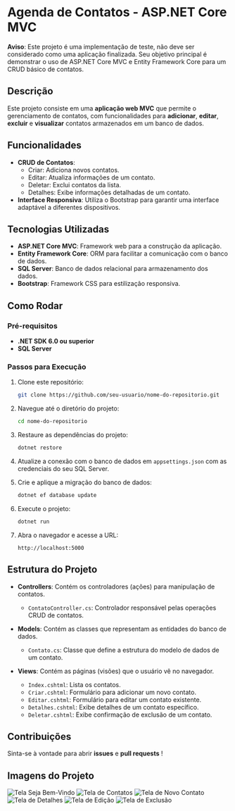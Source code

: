 # Agenda de Contatos - ASP.NET Core MVC

**Aviso**: Este projeto é uma implementação de teste, não deve ser considerado como uma aplicação finalizada. Seu objetivo principal é demonstrar o uso de ASP.NET Core MVC e Entity Framework Core para um CRUD básico de contatos.

## Descrição

Este projeto consiste em uma **aplicação web MVC** que permite o gerenciamento de contatos, com funcionalidades para **adicionar**, **editar**, **excluir** e **visualizar** contatos armazenados em um banco de dados.

## Funcionalidades

- **CRUD de Contatos**: 
  - Criar: Adiciona novos contatos.
  - Editar: Atualiza informações de um contato.
  - Deletar: Exclui contatos da lista.
  - Detalhes: Exibe informações detalhadas de um contato.
- **Interface Responsiva**: Utiliza o Bootstrap para garantir uma interface adaptável a diferentes dispositivos.

## Tecnologias Utilizadas

- **ASP.NET Core MVC**: Framework web para a construção da aplicação.
- **Entity Framework Core**: ORM para facilitar a comunicação com o banco de dados.
- **SQL Server**: Banco de dados relacional para armazenamento dos dados.
- **Bootstrap**: Framework CSS para estilização responsiva.

## Como Rodar

### Pré-requisitos

- **.NET SDK 6.0 ou superior**
- **SQL Server**

### Passos para Execução

1. Clone este repositório:
   ```bash
   git clone https://github.com/seu-usuario/nome-do-repositorio.git

    ```

2. Navegue até o diretório do projeto:
    ```bash
    cd nome-do-repositorio
    ```

3. Restaure as dependências do projeto:
    ```bash
    dotnet restore
    ```

4. Atualize a conexão com o banco de dados em `appsettings.json` com as credenciais do seu SQL Server.

5. Crie e aplique a migração do banco de dados:
    ```bash
    dotnet ef database update
    ```

6. Execute o projeto:
    ```bash
    dotnet run
    ```

7. Abra o navegador e acesse a URL:
    ```
    http://localhost:5000
    ```

## Estrutura do Projeto

- **Controllers**: Contém os controladores (ações) para manipulação de contatos.
  - `ContatoController.cs`: Controlador responsável pelas operações CRUD de contatos.
  
- **Models**: Contém as classes que representam as entidades do banco de dados.
  - `Contato.cs`: Classe que define a estrutura do modelo de dados de um contato.

- **Views**: Contém as páginas (visões) que o usuário vê no navegador.
  - `Index.cshtml`: Lista os contatos.
  - `Criar.cshtml`: Formulário para adicionar um novo contato.
  - `Editar.cshtml`: Formulário para editar um contato existente.
  - `Detalhes.cshtml`: Exibe detalhes de um contato específico.
  - `Deletar.cshtml`: Exibe confirmação de exclusão de um contato.

## Contribuições

Sinta-se à vontade para abrir **issues** e **pull requests** !


## Imagens do Projeto

![Tela Seja Bem-Vindo](imgs/Tela-Seja-Bem-Vindo.png)
![Tela de Contatos](imgs/Contatos.png)
![Tela de Novo Contato](imgs/Novo-Contato.png)
![Tela de Detalhes](imgs/Detalhes.png)
![Tela de Edição](imgs/Editar.png)
![Tela de Exclusão](imgs/Excluir.png)




